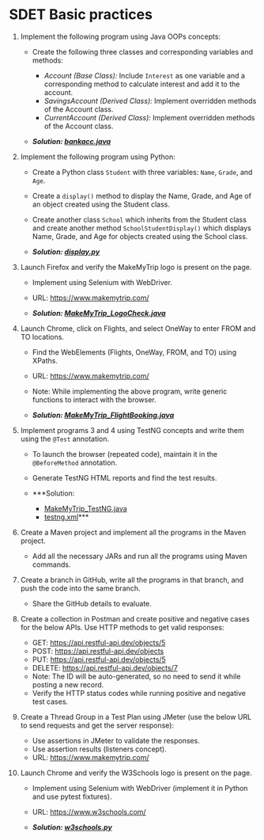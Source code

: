 # SDET Basic practices

1. Implement the following program using Java OOPs concepts:
	- Create the following three classes and corresponding variables and methods:
		- *Account (Base Class):* Include `Interest` as one variable and a corresponding method to calculate interest and add it to the account.
		- *SavingsAccount (Derived Class):* Implement overridden methods of the Account class.
		- *CurrentAccount (Derived Class):* Implement overridden methods of the Account class.

    - ***Solution: [bankacc.java](./bankacc.java)***
      
2. Implement the following program using Python:
	- Create a Python class `Student` with three variables: `Name`, `Grade`, and `Age`.
	- Create a `display()` method to display the Name, Grade, and Age of an object created using the Student class.
	- Create another class `School` which inherits from the Student class and create another method `SchoolStudentDisplay()` which displays Name, Grade, and Age for objects created using the School class.

    - ***Solution: [display.py](./display.py)***

3. Launch Firefox and verify the MakeMyTrip logo is present on the page.
	- Implement using Selenium with WebDriver.
	- URL: https://www.makemytrip.com/

	- ***Solution: [MakeMyTrip_LogoCheck.java](./MakeMyTrip_LogoCheck.java)***

4. Launch Chrome, click on Flights, and select OneWay to enter FROM and TO locations.
	- Find the WebElements (Flights, OneWay, FROM, and TO) using XPaths.
	- URL: https://www.makemytrip.com/
	- Note: While implementing the above program, write generic functions to interact with the browser.

	- ***Solution: [MakeMyTrip_FlightBooking.java](./MakeMyTrip_FlightBooking.java)***

5. Implement programs 3 and 4 using TestNG concepts and write them using the `@Test` annotation.
	- To launch the browser (repeated code), maintain it in the `@BeforeMethod` annotation.
	- Generate TestNG HTML reports and find the test results.

	- ***Solution:
 		- [MakeMyTrip_TestNG.java](./MakeMyTrip_TestNG.java)
   		- [testng.xml](./testng.xml)***

6. Create a Maven project and implement all the programs in the Maven project.
	- Add all the necessary JARs and run all the programs using Maven commands.

7. Create a branch in GitHub, write all the programs in that branch, and push the code into the same branch.
	- Share the GitHub details to evaluate.

8. Create a collection in Postman and create positive and negative cases for the below APIs. Use HTTP methods to get valid responses:
	- GET: https://api.restful-api.dev/objects/5
	- POST: https://api.restful-api.dev/objects
	- PUT: https://api.restful-api.dev/objects/5
	- DELETE: https://api.restful-api.dev/objects/7
	- Note: The ID will be auto-generated, so no need to send it while posting a new record.
	- Verify the HTTP status codes while running positive and negative test cases.

9. Create a Thread Group in a Test Plan using JMeter (use the below URL to send requests and get the server response):
	- Use assertions in JMeter to validate the responses.
	- Use assertion results (listeners concept).
	- URL: https://www.makemytrip.com/

10. Launch Chrome and verify the W3Schools logo is present on the page.
	- Implement using Selenium with WebDriver (implement it in Python and use pytest fixtures).
	- URL: https://www.w3schools.com/

    - ***Solution: [w3schools.py](./w3schools.py)***
